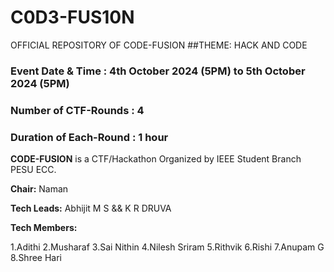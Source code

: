 # C0D3-FUS10N
OFFICIAL REPOSITORY OF CODE-FUSION
##THEME: HACK AND CODE
### Event Date & Time : 4th October 2024 (5PM) to 5th October 2024 (5PM)
### Number of CTF-Rounds : 4
### Duration of Each-Round : 1 hour

**CODE-FUSION** is a CTF/Hackathon Organized by IEEE Student Branch PESU ECC.

**Chair:** Naman

**Tech Leads:** Abhijit M S && K R DRUVA

**Tech Members:**

1.Adithi
2.Musharaf
3.Sai Nithin
4.Nilesh Sriram
5.Rithvik
6.Rishi
7.Anupam G
8.Shree Hari
